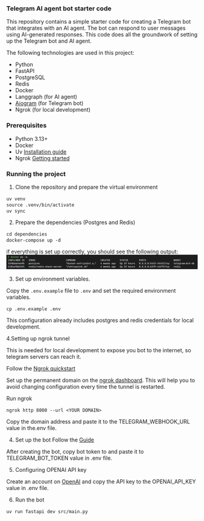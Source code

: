 ### Telegram AI agent bot starter code

This repository contains a simple starter code for creating a Telegram bot that integrates with an AI agent. 
The bot can respond to user messages using AI-generated responses. This code does all the groundwork of setting up the
Telegram bot and AI agent. 

The following technologies are used in this project:

- Python
- FastAPI
- PostgreSQL
- Redis
- Docker
- Langgraph (for AI agent)
- [Aiogram](https://aiogram.dev) (for Telegram bot)
- Ngrok (for local development)

### Prerequisites

- Python 3.13+
- Docker
- Uv [Installation guide](https://docs.astral.sh/uv/getting-started/installation/)
- Ngrok [Getting started](https://ngrok.com/docs/getting-started/)

### Running the project

1. Clone the repository and prepare the virtual environment

```shell
uv venv
source .venv/bin/activate
uv sync
```

2. Prepare the dependencies (Postgres and Redis)

```shell
cd dependencies
docker-compose up -d
```

if everything is set up correctly, you should see the following output:
![Dependencies](docs/dependencies.png)

3. Set up environment variables.

Copy the `.env.example` file to `.env` and set the required environment variables.

```shell
cp .env.example .env
```

This configuration already includes postgres and redis credentials for local development.

4.Setting up ngrok tunnel

This is needed for local development to expose you bot to the internet, so telegram servers can reach it.

Follow the [Ngrok quickstart](https://ngrok.com/docs/getting-started/)

Set up the permanent domain on the [ngrok dashboard](https://dashboard.ngrok.com/domains).
This will help you to avoid changing configuration every time the tunnel is restarted.

Run ngrok 

```shell
ngrok http 8000 --url <YOUR DOMAIN>
```

Copy the domain address and paste it to the TELEGRAM_WEBHOOK_URL value in the.env file.


4. Set up the bot 
Follow the [Guide](https://arabind-meher.medium.com/creating-a-telegram-bot-with-botfather-a-step-by-step-guide-605e954de647)

After creating the bot, copy bot token to and paste it to TELEGRAM_BOT_TOKEN value in .env file.

5. Configuring OPENAI API key

Create an account on [OpenAI](https://platform.openai.com/account/api-keys) and copy the API key to the OPENAI_API_KEY value in .env file.

6. Run the bot

```shell
uv run fastapi dev src/main.py 
```





